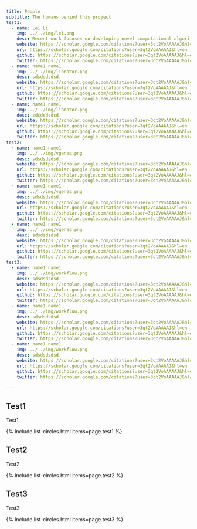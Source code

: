 ```yaml
---
title: People
subtitle: The humans behind this project
test1:
  - name: Lei Li
    img: ../../img/lei.png
    desc: Recent work focuses on developing novel computational algorithms for single cell multi-modal data processing and applying bioinformatics approaches to the study of B cell biology. Recent work focuses on developing novel computational algorithms for single cell multi-modal data processing and applying bioinformatics approaches to the study of B cell biology.
    website: https://scholar.google.com/citations?user=3qt2VoAAAAAJ&hl=en
    url: https://scholar.google.com/citations?user=3qt2VoAAAAAJ&hl=en
    github: https://scholar.google.com/citations?user=3qt2VoAAAAAJ&hl=en
    twitter: https://scholar.google.com/citations?user=3qt2VoAAAAAJ&hl=en
  - name: name1 name1
    img: ../../img/librator.png
    desc: sdsdsdsdsd.
    website: https://scholar.google.com/citations?user=3qt2VoAAAAAJ&hl=en
    url: https://scholar.google.com/citations?user=3qt2VoAAAAAJ&hl=en
    github: https://scholar.google.com/citations?user=3qt2VoAAAAAJ&hl=en
    twitter: https://scholar.google.com/citations?user=3qt2VoAAAAAJ&hl=en
  - name: name1 name1
    img: ../../img/librator.png
    desc: sdsdsdsdsd.
    website: https://scholar.google.com/citations?user=3qt2VoAAAAAJ&hl=en
    url: https://scholar.google.com/citations?user=3qt2VoAAAAAJ&hl=en
    github: https://scholar.google.com/citations?user=3qt2VoAAAAAJ&hl=en
    twitter: https://scholar.google.com/citations?user=3qt2VoAAAAAJ&hl=en
test2:
  - name: name1 name1
    img: ../../img/vgenes.png
    desc: sdsdsdsdsd.
    website: https://scholar.google.com/citations?user=3qt2VoAAAAAJ&hl=en
    url: https://scholar.google.com/citations?user=3qt2VoAAAAAJ&hl=en
    github: https://scholar.google.com/citations?user=3qt2VoAAAAAJ&hl=en
    twitter: https://scholar.google.com/citations?user=3qt2VoAAAAAJ&hl=en
  - name: name1 name1
    img: ../../img/vgenes.png
    desc: sdsdsdsdsd.
    website: https://scholar.google.com/citations?user=3qt2VoAAAAAJ&hl=en
    url: https://scholar.google.com/citations?user=3qt2VoAAAAAJ&hl=en
    github: https://scholar.google.com/citations?user=3qt2VoAAAAAJ&hl=en
    twitter: https://scholar.google.com/citations?user=3qt2VoAAAAAJ&hl=en
  - name: name1 name1
    img: ../../img/vgenes.png
    desc: sdsdsdsdsd.
    website: https://scholar.google.com/citations?user=3qt2VoAAAAAJ&hl=en
    url: https://scholar.google.com/citations?user=3qt2VoAAAAAJ&hl=en
    github: https://scholar.google.com/citations?user=3qt2VoAAAAAJ&hl=en
    twitter: https://scholar.google.com/citations?user=3qt2VoAAAAAJ&hl=en
test3:
  - name: name1 name1
    img: ../../img/workflow.png
    desc: sdsdsdsdsd.
    website: https://scholar.google.com/citations?user=3qt2VoAAAAAJ&hl=en
    url: https://scholar.google.com/citations?user=3qt2VoAAAAAJ&hl=en
    github: https://scholar.google.com/citations?user=3qt2VoAAAAAJ&hl=en
    twitter: https://scholar.google.com/citations?user=3qt2VoAAAAAJ&hl=en
  - name: name1 name1
    img: ../../img/workflow.png
    desc: sdsdsdsdsd.
    website: https://scholar.google.com/citations?user=3qt2VoAAAAAJ&hl=en
    url: https://scholar.google.com/citations?user=3qt2VoAAAAAJ&hl=en
    github: https://scholar.google.com/citations?user=3qt2VoAAAAAJ&hl=en
    twitter: https://scholar.google.com/citations?user=3qt2VoAAAAAJ&hl=en
  - name: name1 name1
    img: ../../img/workflow.png
    desc: sdsdsdsdsd.
    website: https://scholar.google.com/citations?user=3qt2VoAAAAAJ&hl=en
    url: https://scholar.google.com/citations?user=3qt2VoAAAAAJ&hl=en
    github: https://scholar.google.com/citations?user=3qt2VoAAAAAJ&hl=en
    twitter: https://scholar.google.com/citations?user=3qt2VoAAAAAJ&hl=en
  
---
```


## Test1 

Test1

{% include list-circles.html items=page.test1 %}



## Test2

Test2 

{% include list-circles.html items=page.test2 %}



## Test3

Test3

{% include list-circles.html items=page.test3 %}

